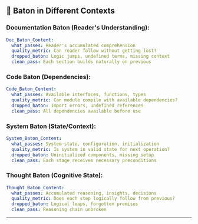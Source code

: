 ## 🎯 Baton in Different Contexts

### Documentation Baton (Reader's Understanding):

```yaml
Doc_Baton_Content:
  what_passes: Reader's accumulated comprehension
  quality_metric: Can reader follow without getting lost?
  dropped_baton: Logic jumps, undefined terms, missing context
  clean_pass: Each section builds naturally on previous
```

### Code Baton (Dependencies):

```yaml
Code_Baton_Content:
  what_passes: Available interfaces, functions, types
  quality_metric: Can module compile with available dependencies?
  dropped_baton: Import errors, undefined references
  clean_pass: All dependencies available before use
```

### System Baton (State/Context):

```yaml
System_Baton_Content:
  what_passes: System state, configuration, initialization
  quality_metric: Is system in valid state for next operation?
  dropped_baton: Uninitialized components, missing setup
  clean_pass: Each stage receives necessary preconditions
```

### Thought Baton (Cognitive State):

```yaml
Thought_Baton_Content:
  what_passes: Accumulated reasoning, insights, decisions
  quality_metric: Does each step logically follow from previous?
  dropped_baton: Logical leaps, forgotten premises
  clean_pass: Reasoning chain unbroken
```

---

